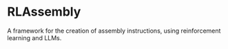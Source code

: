 # RLAssembly
A framework for the creation of assembly instructions, using reinforcement learning and LLMs.
